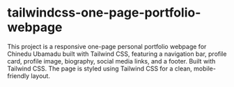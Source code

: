 # tailwindcss-one-page-portfolio-webpage
This project is a responsive one-page personal portfolio webpage for Chinedu Ubamadu built with Tailwind CSS, featuring a navigation bar, profile card, profile image, biography, social media links, and a footer. Built with Tailwind CSS. The page is styled using Tailwind CSS for a clean, mobile-friendly layout.
